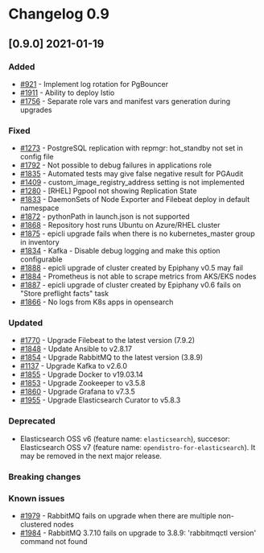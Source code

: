 # Changelog 0.9

## [0.9.0] 2021-01-19

### Added

- [#921](https://github.com/epiphany-platform/epiphany/issues/921) - Implement log rotation for PgBouncer
- [#1911](https://github.com/epiphany-platform/epiphany/issues/1911) - Ability to deploy Istio
- [#1756](https://github.com/epiphany-platform/epiphany/issues/1756) - Separate role vars and manifest vars generation during upgrades

### Fixed

- [#1273](https://github.com/epiphany-platform/epiphany/issues/1273) - PostgreSQL replication with repmgr: hot_standby not set in config file
- [#1792](https://github.com/epiphany-platform/epiphany/issues/1792) - Not possible to debug failures in applications role
- [#1835](https://github.com/epiphany-platform/epiphany/issues/1835) - Automated tests may give false negative result for PGAudit
- [#1409](https://github.com/epiphany-platform/epiphany/issues/1409) - custom_image_registry_address setting is not implemented
- [#1280](https://github.com/epiphany-platform/epiphany/issues/1280) - [RHEL] Pgpool not showing Replication State
- [#1833](https://github.com/epiphany-platform/epiphany/issues/1833) - DaemonSets of Node Exporter and Filebeat deploy in default namespace
- [#1872](https://github.com/epiphany-platform/epiphany/issues/1872) - pythonPath in launch.json is not supported
- [#1868](https://github.com/epiphany-platform/epiphany/issues/1868) - Repository host runs Ubuntu on Azure/RHEL cluster
- [#1875](https://github.com/epiphany-platform/epiphany/issues/1875) - epicli upgrade fails when there is no kubernetes_master group in inventory
- [#1834](https://github.com/epiphany-platform/epiphany/issues/1834) - Kafka - Disable debug logging and make this option configurable
- [#1888](https://github.com/epiphany-platform/epiphany/issues/1888) - epicli upgrade of cluster created by Epiphany v0.5 may fail
- [#1884](https://github.com/epiphany-platform/epiphany/issues/1884) - Prometheus is not able to scrape metrics from AKS/EKS nodes
- [#1887](https://github.com/epiphany-platform/epiphany/issues/1887) - epicli upgrade of cluster created by Epiphany v0.6 fails on "Store preflight facts" task
- [#1866](https://github.com/epiphany-platform/epiphany/issues/1866) - No logs from K8s apps in opensearch

### Updated

- [#1770](https://github.com/epiphany-platform/epiphany/issues/1770) - Upgrade Filebeat to the latest version (7.9.2)
- [#1848](https://github.com/epiphany-platform/epiphany/issues/1848) - Update Ansible to v2.8.17
- [#1854](https://github.com/epiphany-platform/epiphany/issues/1854) - Upgrade RabbitMQ to the latest version (3.8.9)
- [#1137](https://github.com/epiphany-platform/epiphany/issues/1137) - Upgrade Kafka to v2.6.0
- [#1855](https://github.com/epiphany-platform/epiphany/issues/1855) - Upgrade Docker to v19.03.14
- [#1853](https://github.com/epiphany-platform/epiphany/issues/1853) - Upgrade Zookeeper to v3.5.8
- [#1860](https://github.com/epiphany-platform/epiphany/issues/1860) - Upgrade Grafana to v7.3.5
- [#1955](https://github.com/epiphany-platform/epiphany/issues/1955) - Upgrade Elasticsearch Curator to v5.8.3

### Deprecated

- Elasticsearch OSS v6 (feature name: `elasticsearch`), succesor: Elasticsearch OSS v7 (feature name: `opendistro-for-elasticsearch`). It may be removed in the next major release.

### Breaking changes

### Known issues

- [#1979](https://github.com/epiphany-platform/epiphany/issues/1979) - RabbitMQ fails on upgrade when there are multiple non-clustered nodes
- [#1984](https://github.com/epiphany-platform/epiphany/issues/1984) - RabbitMQ 3.7.10 fails on upgrade to 3.8.9: 'rabbitmqctl version' command not found
